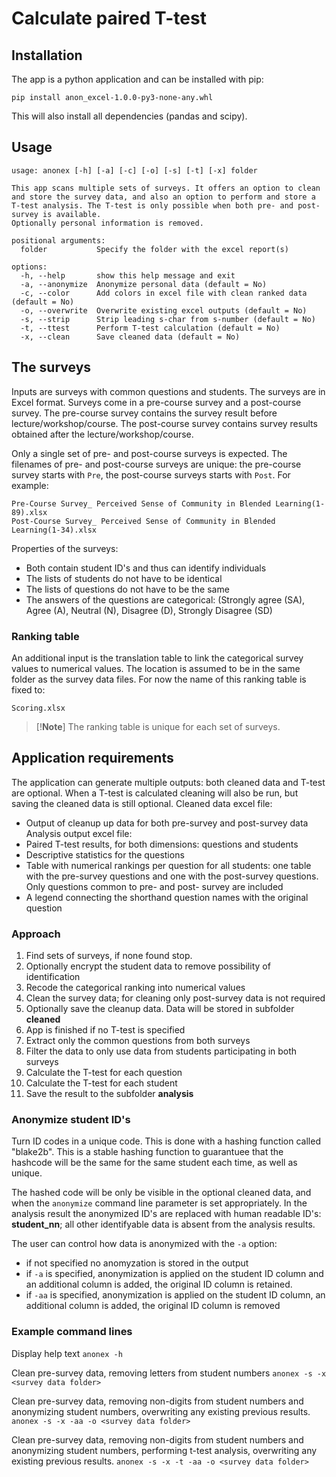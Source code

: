 # Calculate paired T-test

## Installation
The app is a python application and can be installed with pip:

```shell
pip install anon_excel-1.0.0-py3-none-any.whl
```
This will also install all dependencies (pandas and scipy).

## Usage

```
usage: anonex [-h] [-a] [-c] [-o] [-s] [-t] [-x] folder

This app scans multiple sets of surveys. It offers an option to clean and store the survey data, and also an option to perform and store a T-test analysis. The T-test is only possible when both pre- and post- survey is available.
Optionally personal information is removed.

positional arguments:
  folder           Specify the folder with the excel report(s)

options:
  -h, --help       show this help message and exit
  -a, --anonymize  Anonymize personal data (default = No)
  -c, --color      Add colors in excel file with clean ranked data (default = No)
  -o, --overwrite  Overwrite existing excel outputs (default = No)
  -s, --strip      Strip leading s-char from s-number (default = No)
  -t, --ttest      Perform T-test calculation (default = No)
  -x, --clean      Save cleaned data (default = No)
```

## The surveys
Inputs are surveys with common questions and students. The surveys are
in Excel format. Surveys come in a pre-course survey and a post-course survey. The
pre-course survey contains the survey result before lecture/workshop/course.
The post-course survey contains survey results obtained after the
lecture/workshop/course.

Only a single set of pre- and post-course surveys is expected.
The filenames of pre- and post-course surveys are unique: the pre-course survey
starts with `Pre`, the post-course surveys starts with `Post`. For example:

```
Pre-Course Survey_ Perceived Sense of Community in Blended Learning(1-89).xlsx
Post-Course Survey_ Perceived Sense of Community in Blended Learning(1-34).xlsx
```

Properties of the surveys:
- Both contain student ID's and thus can identify individuals
- The lists of students do not have to be identical
- The lists of questions do not have to be the same
- The answers of the questions are categorical:
    (Strongly agree (SA), Agree (A), Neutral (N),
    Disagree (D), Strongly Disagree (SD)

### Ranking table
An additional input is the translation table to link the categorical
survey values to numerical values. The location is assumed to be in the same
folder as the survey data files. For now the name of this ranking table is fixed to:

```
Scoring.xlsx
```

>[!**Note**]
The ranking table is unique for each set of surveys.


## Application requirements
The application can generate multiple outputs:  both cleaned data and T-test are optional.
When a T-test is calculated cleaning will also be run, but saving the cleaned data is still
optional.
Cleaned data excel file:
- Output of cleanup up data for both pre-survey and post-survey data
Analysis output excel file:
- Paired T-test results, for both dimensions: questions and students
- Descriptive statistics for the questions
- Table with numerical rankings per question for all students: one table
   with the pre-survey questions and one with the post-survey questions. 
   Only questions common to pre- and post- survey are included
- A legend connecting the shorthand question names with the original question

### Approach
1. Find sets of surveys, if none found stop.
1. Optionally encrypt the student data to remove possibility of identification
1. Recode the categorical ranking into numerical values 
1. Clean the survey data; for cleaning only post-survey data is not required
1. Optionally save the cleanup data. Data will be stored in subfolder **cleaned**
1. App is finished if no T-test is specified
1. Extract only the common questions from both surveys
1. Filter the data to only use data from students participating in both surveys
1. Calculate the T-test for each question
1. Calculate the T-test for each student
1. Save the result to the subfolder **analysis**

### Anonymize student ID's

Turn ID codes in a unique code. This is done with a hashing function
called "blake2b". This is a stable hashing function to guarantuee that the
hashcode will be the same for the same student each time, as well as unique.

The hashed code will be only be visible in the optional cleaned data, and when
the `anonymize` command line parameter is set appropriately. In the analysis
result the anonymized ID's are replaced with human readable ID's: **student_nn**;
all other identifyable data is absent from the analysis results.

The user can control how data is anonymized with the `-a` option:
- if not specified no anomyzation is stored in the output
- if `-a` is specified, anonymization is applied on the student ID column and
  an additional column is added, the original ID column is retained.
- if `-aa` is specified, anonymization is applied on the student ID column, an
  additional column is added, the original ID column is removed

### Example command lines
Display help text
```anonex -h```

Clean pre-survey data, removing letters from student numbers
```anonex -s -x <survey data folder>```

Clean pre-survey data, removing non-digits from student numbers and
anonymizing student numbers, overwriting any existing previous results.
```anonex -s -x -aa -o <survey data folder>```

Clean pre-survey data, removing non-digits from student numbers and
anonymizing student numbers, performing t-test analysis, overwriting 
any existing previous results.
```anonex -s -x -t -aa -o <survey data folder>```